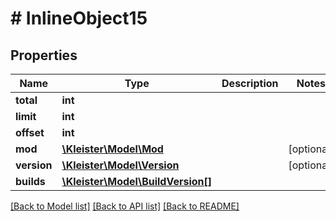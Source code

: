# # InlineObject15

## Properties

Name | Type | Description | Notes
------------ | ------------- | ------------- | -------------
**total** | **int** |  |
**limit** | **int** |  |
**offset** | **int** |  |
**mod** | [**\Kleister\Model\Mod**](Mod.md) |  | [optional]
**version** | [**\Kleister\Model\Version**](Version.md) |  | [optional]
**builds** | [**\Kleister\Model\BuildVersion[]**](BuildVersion.md) |  |

[[Back to Model list]](../../README.md#models) [[Back to API list]](../../README.md#endpoints) [[Back to README]](../../README.md)
